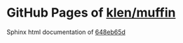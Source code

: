 GitHub Pages of [klen/muffin](https://github.com/klen/muffin.git)
===
Sphinx html documentation of [648eb65d](https://github.com/klen/muffin/tree/648eb65d9e9a159f307ceec5c561c696a8e096ab)
